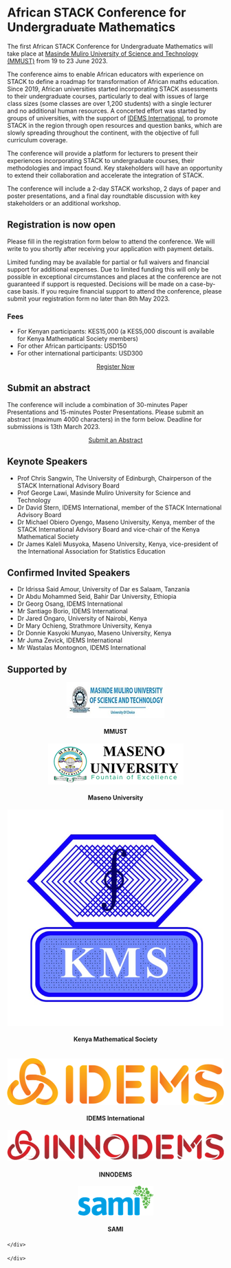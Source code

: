 # African STACK Conference for Undergraduate Mathematics

<p>The first African STACK Conference for Undergraduate Mathematics will take place at <a href="https://www.mmust.ac.ke" target="blank">Masinde Muliro University of Science and Technology (MMUST)</a> from 19 to 23 June 2023.</p>

<p>The conference aims to enable African educators with experience on STACK to define a roadmap for transformation of African maths education. Since 2019, African universities started incorporating STACK assessments to their undergraduate courses, particularly to deal with issues of large class sizes (some classes are over 1,200 students) with a single lecturer and no additional human resources. A concerted effort was started by groups of universities, with the support of <a href="https://www.idems.international/" target="blank">IDEMS International</a>, to promote STACK in the region through open resources and question banks, which are slowly spreading throughout the continent, with the objective of full curriculum coverage.</p>

<p>The conference will provide a platform for lecturers to present their experiences incorporating STACK to undergraduate courses, their methodologies and impact found. Key stakeholders will have an opportunity to extend their collaboration and accelerate the integration of STACK.</p>

<p>The conference will include a 2-day STACK workshop, 2 days of paper and poster presentations, and a final day roundtable discussion with key stakeholders or an additional workshop.</p>

## Registration is now open

<p>Please fill in the registration form below to attend the conference. We will write to you shortly after receiving your application with payment details.</p>

<p>Limited funding may be available for partial or full waivers and financial support for additional expenses. Due to limited funding this will only be possible in exceptional circumstances and places at the conference are not guaranteed if support is requested. Decisions will be made on a case-by-case basis. If you require financial support to attend the conference, please submit your registration form no later than 8th May 2023.</p>

### Fees

* For Kenyan participants: KES15,000 (a KES5,000 discount is available for Kenya Mathematical Society members)
* For other African participants: USD150
* For other international participants: USD300

<p><center><a class="btn btn-primary btn-lg" href="https://docs.google.com/forms/d/e/1FAIpQLSdnS7EgQ0fUyzoRs_q7s25YqE_r8073usF_Zv2JSIUYJavYew/viewform?usp=sf_link" role="button">Register Now</a></center></p>

## Submit an abstract
<p>The conference will include a combination of 30-minutes Paper Presentations and 15-minutes Poster Presentations. Please submit an abstract (maximum 4000 characters) in the form below. Deadline for submissions is 13th March 2023.</p>

<p><center><a class="btn btn-primary btn-lg" href="https://docs.google.com/forms/d/e/1FAIpQLScXWJiT-mxuJuVfCDApc6-9sRqdgoWeDhXF4wAGN--FqBlSRw/viewform?usp=sf_link" role="button">Submit an Abstract</a></center></p>

## Keynote Speakers
* Prof Chris Sangwin, The University of Edinburgh, Chairperson of the STACK International Advisory Board 
* Prof George Lawi, Masinde Muliro University for Science and Technology
* Dr David Stern, IDEMS International, member of the STACK International Advisory Board
* Dr Michael Obiero Oyengo, Maseno University, Kenya, member of the STACK International Advisory Board and vice-chair of the Kenya Mathematical Society
* Dr James Kaleli Musyoka, Maseno University, Kenya, vice-president of the International Association for Statistics Education



## Confirmed Invited Speakers
* Dr Idrissa Said Amour, University of Dar es Salaam, Tanzania
* Dr Abdu Mohammed Seid, Bahir Dar University, Ethiopia
* Dr Georg Osang, IDEMS International
* Mr Santiago Borio, IDEMS International
* Dr Jared Ongaro, University of Nairobi, Kenya
* Dr Mary Ochieng, Strathmore University, Kenya
* Dr Donnie Kasyoki Munyao, Maseno University, Kenya
* Mr Juma Zevick, IDEMS International
* Mr Wastalas Montognon, IDEMS International



## Supported by
 <div class="container">
	<div class="row">
    <div class="col-md-4">
    	<center><img class="img-logo-large" src="../../img/mmust-logo.jpg" alt="Masinde Muliro University of Science and Technology" /><br>
    	<h4>MMUST</h4></center>
    </div>
    <div class="col-md-4">
    	<center><img class="img-logo-large" src="../../img/maseno-logo.png" alt="Maseno University" /><br>
    	<h4>Maseno University</h4></center>
    </div>
        <div class="col-md-4">
    	<center><img class="img-logo-large" src="../../img/kms-logo.jpg" alt="Kenya Mathematical Society" /><br>
    	<h4>Kenya Mathematical Society</h4></center>
    </div>
    </div>
   <br>
    <div class="row">
    <div class="col-md-4">
    	<center><img class="img-logo-large" src="../../img/idems-logo.png" alt="IDEMS International" /><br>
    	<h4>IDEMS International</h4></center>
    </div>
    <div class="col-md-4">
    	<center><img class="img-logo-large" src="../../img/innodems-logo.jpg" alt="INNODEMS" /><br>
    	<h4>INNODEMS</h4></center>
    </div>
    <div class="col-md-4">
    	<center><img class="img-logo-large" src="../../img/sami-logo.png" alt="SAMI" /><br>
    	<h4>SAMI</h4></center>
    </div>


    </div>

    </div>

